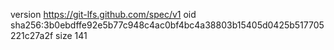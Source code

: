 version https://git-lfs.github.com/spec/v1
oid sha256:3b0ebdffe92e5b77c948c4ac0bf4bc4a38803b15405d0425b517705221c27a2f
size 141
